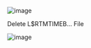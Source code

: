 
![image](https://github.com/user-attachments/assets/57cca33d-fd95-4560-8e4a-ac89f71280cb)


Delete L$RTMTIMEB... File

![image](https://github.com/user-attachments/assets/08cdf172-adb1-47bc-88b7-49294a1e5c18)
